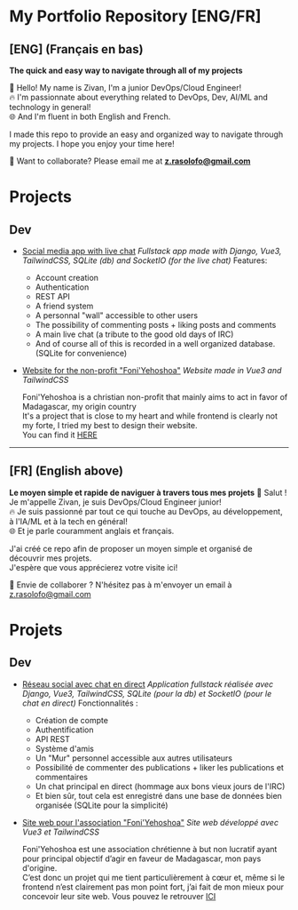 # My Portfolio Repository [ENG/FR]
## [ENG] (Français en bas)
**The quick and easy way to navigate through all of my projects**

👋 Hello! My name is Zivan, I'm a junior DevOps/Cloud Engineer!  
🔥 I'm passionnate about everything related to DevOps, Dev, AI/ML and technology in general!  
🌐 And I'm fluent in both English and French.

I made this repo to provide an easy and organized way to navigate through my projects. I hope you enjoy your time here!

🤝 Want to collaborate? Please email me at **z.rasolofo@gmail.com**


# Projects
## Dev
- [Social media app with live chat](https://github.com/Zivan-R/PROJECT-live-chat-social-media-app)
*Fullstack app made with Django, Vue3, TailwindCSS, SQLite (db) and SocketIO (for the live chat)*
Features:
   - Account creation
   - Authentication
   - REST API
   - A friend system
   - A personnal "wall" accessible to other users
   - The possibility of commenting posts + liking posts and comments
   - A main live chat (a tribute to the good old days of IRC)
   - And of course all of this is recorded in a well organized database. (SQLite for convenience)

- [Website for the non-profit "Foni'Yehoshoa"](https://github.com/Zivan-R/PROJET-site-web-pour-l-association-foni-yehoshoa)
*Website made in Vue3 and TailwindCSS* 

  Foni'Yehoshoa is a christian non-profit that mainly aims to act in favor of Madagascar, my origin country  
It's a project that is close to my heart and while frontend is clearly not my forte, I tried my best to design their website.  
You can find it [HERE](https://foniyehoshoa.org)

---

## [FR] (English above)
**Le moyen simple et rapide de naviguer à travers tous mes projets**
👋 Salut ! Je m'appelle Zivan, je suis DevOps/Cloud Engineer junior!  
🔥 Je suis passionné par tout ce qui touche au DevOps, au développement, à l'IA/ML et à la tech en général!  
🌐 Et je parle couramment anglais et français.

J'ai créé ce repo afin de proposer un moyen simple et organisé de découvrir mes projets.  
J'espère que vous apprécierez votre visite ici!

🤝 Envie de collaborer ? N'hésitez pas à m'envoyer un email à z.rasolofo@gmail.com

# Projets
## Dev
- [Réseau social avec chat en direct](https://github.com/Zivan-R/PROJECT-live-chat-social-media-app)
*Application fullstack réalisée avec Django, Vue3, TailwindCSS, SQLite (pour la db) et SocketIO (pour le chat en direct)*
Fonctionnalités :
   - Création de compte
   - Authentification
   - API REST
   - Système d'amis
   - Un "Mur" personnel accessible aux autres utilisateurs
   - Possibilité de commenter des publications + liker les publications et commentaires
   - Un chat principal en direct (hommage aux bons vieux jours de l'IRC)
   - Et bien sûr, tout cela est enregistré dans une base de données bien organisée (SQLite pour la simplicité)

- [Site web pour l'association "Foni'Yehoshoa"](https://github.com/Zivan-R/PROJET-site-web-pour-l-association-foni-yehoshoa)
*Site web développé avec Vue3 et TailwindCSS* 

  Foni'Yehoshoa est une association chrétienne à but non lucratif ayant pour principal objectif d’agir en faveur de Madagascar, mon pays d'origine.  
C’est donc un projet qui me tient particulièrement à cœur et, même si le frontend n’est clairement pas mon point fort, j’ai fait de mon mieux pour concevoir leur site web. 
Vous pouvez le retrouver [ICI](https://foniyehoshoa.org)